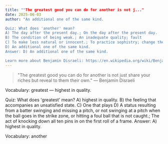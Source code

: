 ```yaml
---
title: ""The greatest good you can do for another is not j..."
date: 2025-06-03
author: "An additional one of the same kind.

Quiz: What does 'another' mean?
A) The day after the present day.; On the day after the present day.
B) The condition of being weak.; An inadequate quality; fault
C) To make less natural or innocent.; To practice sophistry; change the meaning of, or be vague about in order to mislead or deceive.
D) An additional one of the same kind.
Answer: D) An additional one of the same kind.

Learn more about Benjamin Disraeli: https://en.wikipedia.org/wiki/Benjamin_Disraeli"
---
```


> "The greatest good you can do for another is not just share your riches but reveal to them their own." — Benjamin Disraeli

Vocabulary: greatest — highest in quality.

Quiz: What does 'greatest' mean?
A) highest in quality.
B) the feeling that accompanies an unsatisfied state.
C) One that plays
D) A status resulting from a batter swinging and missing a pitch, or not swinging at a pitch when the ball goes in the strike zone, or hitting a foul ball that is not caught.; The act of knocking down all ten pins in on the first roll of a frame.
Answer: A) highest in quality.

Vocabulary: another

